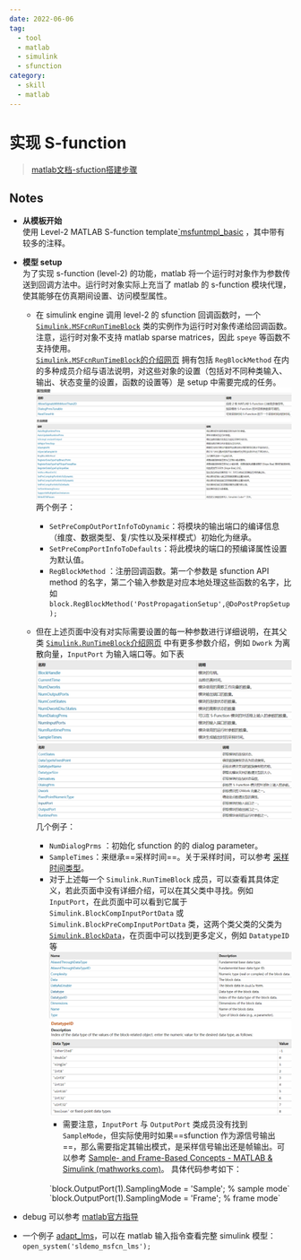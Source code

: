 ```yaml
---
date: 2022-06-06
tag:
  - tool
  - matlab
  - simulink
  - sfunction
category:
  - skill
  - matlab
---
```



# 实现 S-function

> [matlab文档-sfuction搭建步骤](https://www.mathworks.com/help/releases/R2021a/simulink/sfg/writing-level-2-matlab-s-functions.html)


## Notes
* **从模板开始**
   <br>使用 Level-2 MATLAB S-function template[`msfuntmpl_basic](./assets/msfuntmpl.m.md) ，其中带有较多的注释。

* **模型 setup**
	<br>为了实现 s-function (level-2) 的功能，matlab 将一个运行时对象作为参数传送到回调方法中。运行时对象实际上充当了 matlab 的 s-function 模块代理，使其能够在仿真期间设置、访问模型属性。
	* 在 simulink engine 调用 level-2 的 sfunction 回调函数时，一个 [`Simulink.MSFcnRunTimeBlock`](https://www.mathworks.com/help/releases/R2021a/simulink/slref/simulink.msfcnruntimeblock.html) 类的实例作为运行时对象传递给回调函数。注意，运行时对象不支持 matlab sparse matrices，因此 `speye` 等函数不支持使用。
		<br>[`Simulink.MSFcnRunTimeBlock`的介绍网页](https://www.mathworks.com/help/releases/R2021a/simulink/slref/simulink.msfcnruntimeblock.html) 拥有包括 `RegBlockMethod` 在内的多种成员介绍与语法说明，对这些对象的设置（包括对不同种类输入、输出、状态变量的设置，函数的设置等）是 setup 中需要完成的任务。
		![Pasted image 20211203162921](./assets/Pasted-image-20211203162921.png)
		![Pasted image 20211203163307](./assets/Pasted-image-20211203163307.png)
		两个例子：
		 - `SetPreCompOutPortInfoToDynamic`：将模块的输出端口的编译信息（维度、数据类型、复/实性以及采样模式）初始化为继承。
		 - `SetPreCompPortInfoToDefaults`：将此模块的端口的预编译属性设置为默认值。
		 - `RegBlockMethod` ：注册回调函数。第一个参数是 sfunction API method 的名字，第二个输入参数是对应本地处理这些函数的名字，比如 `block.RegBlockMethod('PostPropagationSetup',@DoPostPropSetup);`

	* 但在上述页面中没有对实际需要设置的每一种参数进行详细说明，在其父类 [`Simulink.RunTimeBlock`介绍网页](https://ww2.mathworks.cn/help/releases/R2021a/simulink/slref/simulink.runtimeblock.html) 中有更多参数介绍，例如 `Dwork` 为离散向量，`InputPort` 为输入端口等。如下表
		![Pasted image 20211203153729](./assets/Pasted-image-20211203153729.png)
		![Pasted image 20211203153801](./assets/Pasted-image-20211203153801.png)
		几个例子：
		- `NumDialogPrms` ：初始化 sfunction 的的 dialog parameter。
		- `SampleTimes`：来继承==采样时间==。关于采样时间，可以参考 [采样时间类型](./采样时间类型.md)。
		* 对于上述每一个 `Simulink.RunTimeBlock` 成员，可以查看其具体定义，若此页面中没有详细介绍，可以在其父类中寻找。例如 `InputPort`，在此页面中可以看到它属于 `Simulink.BlockCompInputPortData` 或 `Simulink.BlockPreCompInputPortData` 类，这两个类父类的父类为 [`Simulink.BlockData`](https://ww2.mathworks.cn/help/releases/R2021a/simulink/slref/simulink.blockdata.html#f29-108665)，在页面中可以找到更多定义，例如 `DatatypeID` 等
	 ![Pasted image 20211203153852](./assets/Pasted-image-20211203153852.png)
	  ![Pasted image 20211203161828](./assets/Pasted-image-20211203161828.png)
		   * 需要注意，`InputPort` 与 `OutputPort` 类成员没有找到 `SampleMode`，但实际使用时如果==sfunction 作为源信号输出==，那么需要指定其输出模式，是采样信号输出还是帧输出。可以参考 [Sample- and Frame-Based Concepts - MATLAB & Simulink (mathworks.com)](https://www.mathworks.com/help/dsp/ug/sample-and-frame-based-concepts.html)。
			具体代码参考如下：
			<br>
			`block.OutputPort(1).SamplingMode = 'Sample'; % sample mode`
			<br>
			`block.OutputPort(1).SamplingMode = 'Frame'; % frame mode`

* debug 可以参考 [matlab官方指导](https://ww2.mathworks.cn/help/releases/R2021a/slci/ref/simulink-code-inspector-checks.html?searchHighlight=SamplingMode&s_tid=doc_srchtitle#responsive_offcanvas)
* 一个例子 [adapt_lms](./assets/adapt_lms.m.md)，可以在 matlab 输入指令查看完整 simulink 模型：
```open_system('sldemo_msfcn_lms');```
